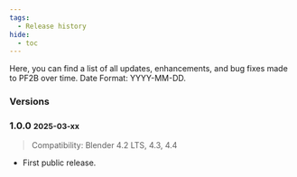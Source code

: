 ```yaml
---
tags:
  - Release history
hide:
  - toc
---
```

Here, you can find a list of all updates, enhancements, and bug fixes made to PF2B over time. Date Format: YYYY-MM-DD.


### Versions

<div class="changelog" markdown>

### 1.0.0 <small>2025-03-xx</small>

  > Compatibility: Blender 4.2 LTS, 4.3, 4.4

  - First public release.

</div> <!-- /Changelog -->